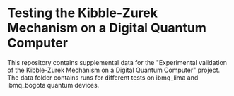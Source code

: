 # Testing the Kibble-Zurek Mechanism on a Digital Quantum Computer

This repository contains supplemental data for the "Experimental validation of the Kibble-Zurek Mechanism on a Digital Quantum Computer" project. The data folder contains runs for different tests on ibmq_lima and ibmq_bogota quantum devices.


